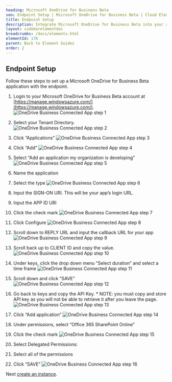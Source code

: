 ```yaml
---
heading: Microsoft OneDrive for Business Beta
seo: Endpoint Setup | Microsoft OneDrive for Business Beta | Cloud Elements API Docs
title: Endpoint Setup
description: Integrate Microsoft OneDrive for Business Beta into your application via the Cloud Elements APIs.
layout: sidebarelementdoc
breadcrumbs: /docs/elements.html
elementId: 178
parent: Back to Element Guides
order: 2
---
```

## Endpoint Setup

Follow these steps to set up a Microsoft OneDrive for Business Beta application with the endpoint.

1. Login to your Microsoft OneDrive for Business Beta account at [https://manage.windowsazure.com/](https://manage.windowsazure.com/).
![OneDrive Business Connected App step 1](http://cloud-elements.com/wp-content/uploads/2015/06/OneDriveBusinessAPI1.png)

2. Select your Tenant Directory.
![OneDrive Business Connected App step 2](http://cloud-elements.com/wp-content/uploads/2015/06/OneDriveBusinessAPI2.png)

3. Click “Applications”
![OneDrive Business Connected App step 3](http://cloud-elements.com/wp-content/uploads/2015/06/OneDriveBusinessAPI3.png)

4. Click “Add”
![OneDrive Business Connected App step 4](http://cloud-elements.com/wp-content/uploads/2015/06/OneDriveBusinessAPI4.png)

5. Select “Add an application my organization is developing”
![OneDrive Business Connected App step 5](http://cloud-elements.com/wp-content/uploads/2015/06/OneDriveBusinessAPI5.png)

6. Name the application

7. Select the type
![OneDrive Business Connected App step 6](http://cloud-elements.com/wp-content/uploads/2015/06/OneDriveBusinessAPI6.png)

8. Input the SIGN-ON URI.  This will be your app’s login URL.

9. Input the APP ID URI

10. Click the check mark
![OneDrive Business Connected App step 7](http://cloud-elements.com/wp-content/uploads/2015/06/OneDriveBusinessAPI7.png)

11. Click Configure
![OneDrive Business Connected App step 8](http://cloud-elements.com/wp-content/uploads/2015/06/OneDriveBusinessAPI8.png)

12. Scroll down to REPLY URL and input the callback URL for your app
![OneDrive Business Connected App step 9](http://cloud-elements.com/wp-content/uploads/2015/06/OneDriveBusinessAPI9.png)

13. Scroll back up to CLIENT ID and copy the value.
![OneDrive Business Connected App step 10](http://cloud-elements.com/wp-content/uploads/2015/06/OneDriveBusinessAPI10.png)

14. Under keys, click the drop down menu “Select duration” and select a time frame
![OneDrive Business Connected App step 11](http://cloud-elements.com/wp-content/uploads/2015/06/OneDriveBusinessAPI11.png)

15. Scroll down and click “SAVE”
![OneDrive Business Connected App step 12](http://cloud-elements.com/wp-content/uploads/2015/06/OneDriveBusinessAPI12.png)

16. Go back to keys and copy the API Key.  * NOTE: you must copy and store API key as you will not be able to retrieve it after you leave the page.
![OneDrive Business Connected App step 13](http://cloud-elements.com/wp-content/uploads/2015/06/OneDriveBusinessAPI13.png)

17. Click “Add application”
![OneDrive Business Connected App step 14](http://cloud-elements.com/wp-content/uploads/2015/06/OneDriveBusinessAPI14.png)

18. Under permissions, select “Office 365 SharePoint Online”

19. Click the check mark
![OneDrive Business Connected App step 15](http://cloud-elements.com/wp-content/uploads/2015/06/OneDriveBusinessAPI15.png)

20. Select Delegated Permissions:

21. Select all of the permissions

22. Click “SAVE”
![OneDrive Business Connected App step 16](http://cloud-elements.com/wp-content/uploads/2015/06/OneDriveBusinessAPI16.png)

Next [create an instance](onedrivebusiness-create-instance.html).
